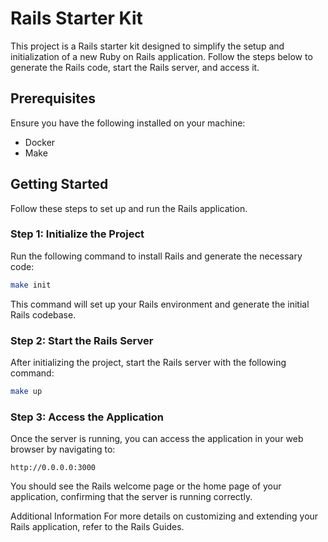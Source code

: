 # Rails Starter Kit

This project is a Rails starter kit designed to simplify the setup and initialization of a new Ruby on Rails application. Follow the steps below to generate the Rails code, start the Rails server, and access it.

## Prerequisites

Ensure you have the following installed on your machine:
- Docker
- Make

## Getting Started

Follow these steps to set up and run the Rails application.

### Step 1: Initialize the Project

Run the following command to install Rails and generate the necessary code:

```sh
make init
```

This command will set up your Rails environment and generate the initial Rails codebase.

### Step 2: Start the Rails Server
After initializing the project, start the Rails server with the following command:

```sh
make up
```

### Step 3: Access the Application
Once the server is running, you can access the application in your web browser by navigating to:

```arduino
http://0.0.0.0:3000
```

You should see the Rails welcome page or the home page of your application, confirming that the server is running correctly.

Additional Information
For more details on customizing and extending your Rails application, refer to the Rails Guides.

